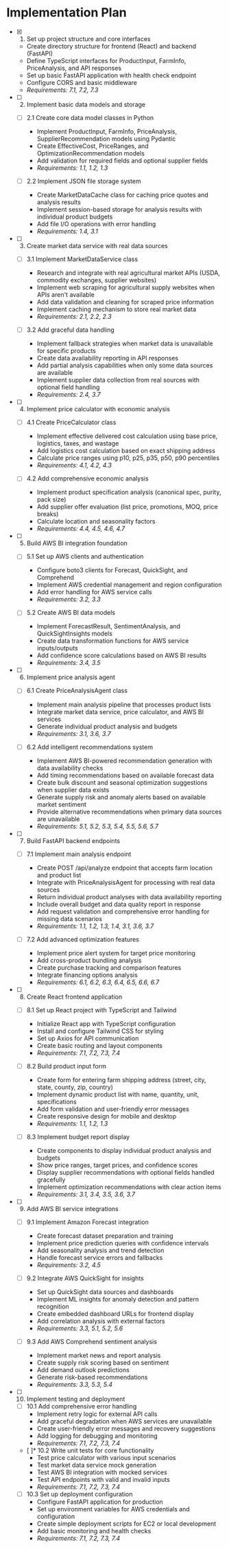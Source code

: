 # Implementation Plan

- [x] 1. Set up project structure and core interfaces





  - Create directory structure for frontend (React) and backend (FastAPI)
  - Define TypeScript interfaces for ProductInput, FarmInfo, PriceAnalysis, and API responses
  - Set up basic FastAPI application with health check endpoint
  - Configure CORS and basic middleware
  - _Requirements: 7.1, 7.2, 7.3_

- [ ] 2. Implement basic data models and storage
  - [ ] 2.1 Create core data model classes in Python
    - Implement ProductInput, FarmInfo, PriceAnalysis, SupplierRecommendation models using Pydantic
    - Create EffectiveCost, PriceRanges, and OptimizationRecommendation models
    - Add validation for required fields and optional supplier fields
    - _Requirements: 1.1, 1.2, 1.3_

  - [ ] 2.2 Implement JSON file storage system
    - Create MarketDataCache class for caching price quotes and analysis results
    - Implement session-based storage for analysis results with individual product budgets
    - Add file I/O operations with error handling
    - _Requirements: 1.4, 3.1_

- [ ] 3. Create market data service with real data sources
  - [ ] 3.1 Implement MarketDataService class
    - Research and integrate with real agricultural market APIs (USDA, commodity exchanges, supplier websites)
    - Implement web scraping for agricultural supply websites when APIs aren't available
    - Add data validation and cleaning for scraped price information
    - Implement caching mechanism to store real market data
    - _Requirements: 2.1, 2.2, 2.3_

  - [ ] 3.2 Add graceful data handling
    - Implement fallback strategies when market data is unavailable for specific products
    - Create data availability reporting in API responses
    - Add partial analysis capabilities when only some data sources are available
    - Implement supplier data collection from real sources with optional field handling
    - _Requirements: 2.4, 3.7_

- [ ] 4. Implement price calculator with economic analysis
  - [ ] 4.1 Create PriceCalculator class
    - Implement effective delivered cost calculation using base price, logistics, taxes, and wastage
    - Add logistics cost calculation based on exact shipping address
    - Calculate price ranges using p10, p25, p35, p50, p90 percentiles
    - _Requirements: 4.1, 4.2, 4.3_

  - [ ] 4.2 Add comprehensive economic analysis
    - Implement product specification analysis (canonical spec, purity, pack size)
    - Add supplier offer evaluation (list price, promotions, MOQ, price breaks)
    - Calculate location and seasonality factors
    - _Requirements: 4.4, 4.5, 4.6, 4.7_

- [ ] 5. Build AWS BI integration foundation
  - [ ] 5.1 Set up AWS clients and authentication
    - Configure boto3 clients for Forecast, QuickSight, and Comprehend
    - Implement AWS credential management and region configuration
    - Add error handling for AWS service calls
    - _Requirements: 3.2, 3.3_

  - [ ] 5.2 Create AWS BI data models
    - Implement ForecastResult, SentimentAnalysis, and QuickSightInsights models
    - Create data transformation functions for AWS service inputs/outputs
    - Add confidence score calculations based on AWS BI results
    - _Requirements: 3.4, 3.5_

- [ ] 6. Implement price analysis agent
  - [ ] 6.1 Create PriceAnalysisAgent class
    - Implement main analysis pipeline that processes product lists
    - Integrate market data service, price calculator, and AWS BI services
    - Generate individual product analysis and budgets
    - _Requirements: 3.1, 3.6, 3.7_

  - [ ] 6.2 Add intelligent recommendations system
    - Implement AWS BI-powered recommendation generation with data availability checks
    - Add timing recommendations based on available forecast data
    - Create bulk discount and seasonal optimization suggestions when supplier data exists
    - Generate supply risk and anomaly alerts based on available market sentiment
    - Provide alternative recommendations when primary data sources are unavailable
    - _Requirements: 5.1, 5.2, 5.3, 5.4, 5.5, 5.6, 5.7_

- [ ] 7. Build FastAPI backend endpoints
  - [ ] 7.1 Implement main analysis endpoint
    - Create POST /api/analyze endpoint that accepts farm location and product list
    - Integrate with PriceAnalysisAgent for processing with real data sources
    - Return individual product analyses with data availability reporting
    - Include overall budget and data quality report in response
    - Add request validation and comprehensive error handling for missing data scenarios
    - _Requirements: 1.1, 1.2, 1.3, 1.4, 3.1, 3.6, 3.7_

  - [ ] 7.2 Add advanced optimization features
    - Implement price alert system for target price monitoring
    - Add cross-product bundling analysis
    - Create purchase tracking and comparison features
    - Integrate financing options analysis
    - _Requirements: 6.1, 6.2, 6.3, 6.4, 6.5, 6.6, 6.7_

- [ ] 8. Create React frontend application
  - [ ] 8.1 Set up React project with TypeScript and Tailwind
    - Initialize React app with TypeScript configuration
    - Install and configure Tailwind CSS for styling
    - Set up Axios for API communication
    - Create basic routing and layout components
    - _Requirements: 7.1, 7.2, 7.3, 7.4_

  - [ ] 8.2 Build product input form
    - Create form for entering farm shipping address (street, city, state, county, zip, country)
    - Implement dynamic product list with name, quantity, unit, specifications
    - Add form validation and user-friendly error messages
    - Create responsive design for mobile and desktop
    - _Requirements: 1.1, 1.2, 1.3_

  - [ ] 8.3 Implement budget report display
    - Create components to display individual product analysis and budgets
    - Show price ranges, target prices, and confidence scores
    - Display supplier recommendations with optional fields handled gracefully
    - Implement optimization recommendations with clear action items
    - _Requirements: 3.1, 3.4, 3.5, 3.6, 3.7_

- [ ] 9. Add AWS BI service integrations
  - [ ] 9.1 Implement Amazon Forecast integration
    - Create forecast dataset preparation and training
    - Implement price prediction queries with confidence intervals
    - Add seasonality analysis and trend detection
    - Handle forecast service errors and fallbacks
    - _Requirements: 3.2, 4.5_

  - [ ] 9.2 Integrate AWS QuickSight for insights
    - Set up QuickSight data sources and dashboards
    - Implement ML insights for anomaly detection and pattern recognition
    - Create embedded dashboard URLs for frontend display
    - Add correlation analysis with external factors
    - _Requirements: 3.3, 5.1, 5.2, 5.6_

  - [ ] 9.3 Add AWS Comprehend sentiment analysis
    - Implement market news and report analysis
    - Create supply risk scoring based on sentiment
    - Add demand outlook predictions
    - Generate risk-based recommendations
    - _Requirements: 3.3, 5.3, 5.4_

- [ ] 10. Implement testing and deployment
  - [ ] 10.1 Add comprehensive error handling
    - Implement retry logic for external API calls
    - Add graceful degradation when AWS services are unavailable
    - Create user-friendly error messages and recovery suggestions
    - Add logging for debugging and monitoring
    - _Requirements: 7.1, 7.2, 7.3, 7.4_

  - [ ]* 10.2 Write unit tests for core functionality
    - Test price calculator with various input scenarios
    - Test market data service mock generation
    - Test AWS BI integration with mocked services
    - Test API endpoints with valid and invalid inputs
    - _Requirements: 7.1, 7.2, 7.3, 7.4_

  - [ ] 10.3 Set up deployment configuration
    - Configure FastAPI application for production
    - Set up environment variables for AWS credentials and configuration
    - Create simple deployment scripts for EC2 or local development
    - Add basic monitoring and health checks
    - _Requirements: 7.1, 7.2, 7.3, 7.4_